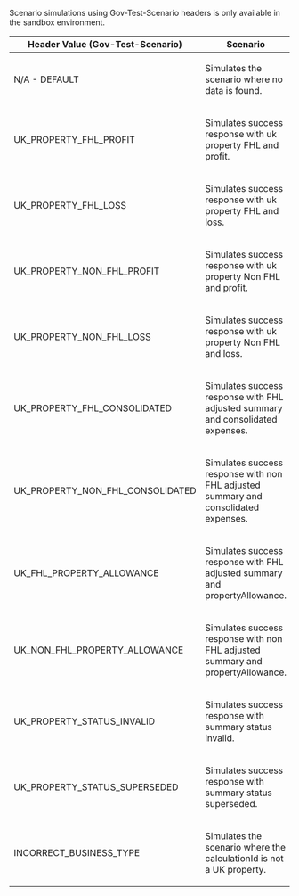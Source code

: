 <p>Scenario simulations using Gov-Test-Scenario headers is only available in the sandbox environment.</p>
<table>
    <thead>
        <tr>
            <th>Header Value (Gov-Test-Scenario)</th>
            <th>Scenario</th>
        </tr>
    </thead>
    <tbody>
        <tr>
            <td><p>N/A - DEFAULT</p></td>
            <td><p>Simulates the scenario where no data is found.</p></td>
        </tr>
        <tr>
            <td><p>UK_PROPERTY_FHL_PROFIT</p></td>
            <td><p>Simulates success response with uk property FHL and profit.</p></td>
        </tr>
        <tr>
            <td><p>UK_PROPERTY_FHL_LOSS</p></td>
            <td><p>Simulates success response with uk property FHL and loss.</p></td>
        </tr>
        <tr>
            <td><p>UK_PROPERTY_NON_FHL_PROFIT</p></td>
            <td><p>Simulates success response with uk property Non FHL and profit.</p></td>
        </tr>
        <tr>
            <td><p>UK_PROPERTY_NON_FHL_LOSS</p></td>
            <td><p>Simulates success response with uk property Non FHL and loss.</p></td>
        </tr>
        <tr>
            <td><p>UK_PROPERTY_FHL_CONSOLIDATED</p></td>
            <td><p>Simulates success response with FHL adjusted summary and consolidated expenses.</p></td>
        </tr>
        <tr>
            <td><p>UK_PROPERTY_NON_FHL_CONSOLIDATED</p></td>
            <td><p>Simulates success response with non FHL adjusted summary and consolidated expenses.</p></td>
        </tr>
        <tr>
            <td><p>UK_FHL_PROPERTY_ALLOWANCE</p></td>
            <td><p>Simulates success response with FHL adjusted summary and propertyAllowance.</p></td>
        </tr>
        <tr>
            <td><p>UK_NON_FHL_PROPERTY_ALLOWANCE</p></td>
            <td><p>Simulates success response with non FHL adjusted summary and propertyAllowance.</p></td>
        </tr>
        <tr>
            <td><p>UK_PROPERTY_STATUS_INVALID</p></td>
            <td><p>Simulates success response with summary status invalid.</p></td>
        </tr>
        <tr>
            <td><p>UK_PROPERTY_STATUS_SUPERSEDED</p></td>
            <td><p>Simulates success response with summary status superseded.</p></td>
        </tr>
        <tr>
            <td><p>INCORRECT_BUSINESS_TYPE</p></td>
            <td><p>Simulates the scenario where the calculationId is not a UK property.</p></td>
        </tr>
    </tbody>
</table>